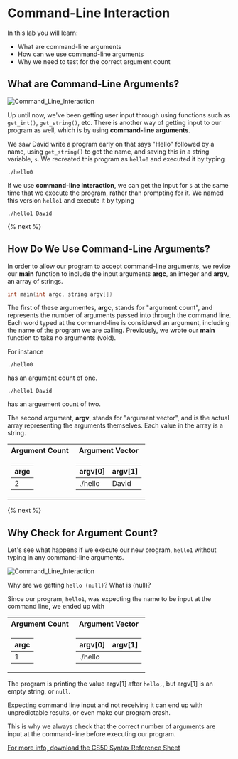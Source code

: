 # Command-Line Interaction

In this lab you will learn:

- What are command-line arguments
- How can we use command-line arguments
- Why we need to test for the correct argument count

## What are Command-Line Arguments?

![Command_Line_Interaction](http://labs.cs50nestm.net/command_line_interaction.gif)

Up until now, we've been getting user input through using functions such as `get_int()`, `get_string()`, etc. There is another way of getting input to our program as well, which is by using **command-line arguments**.

We saw David write a program early on that says "Hello" followed by a name, using `get_string()` to get the name, and saving this in a string variable, `s`. We recreated this program as `hello0` and executed it by typing

```
./hello0
```

If we use **command-line interaction**, we can get the input for `s` at the same time that we execute the program, rather than prompting for it. We named this version `hello1` and execute it by typing

```
./hello1 David
```

{% next %}

## How Do We Use Command-Line Arguments?

In order to allow our program to accept command-line arguments, we revise our **main** function to include the input arguments **argc**, an integer and **argv**, an array of strings.

```c
int main(int argc, string argv[])
```

The first of these argumentes, **argc**, stands for "argument count", and represents the number of arguments passed into through the command line. Each word typed at the command-line is considered an argument, including the name of the program we are calling. Previously, we wrote our **main** function to take no arguments (void). 

For instance

```
./hello0
```

has an argument count of one.

```
./hello1 David
```

has an arguement count of two.

The second argument, **argv**, stands for "argument vector", and is the actual array representing the arguments themselves. Each value in the array is a string.

<table>
<tr><th>Argument Count</th><th>Argument Vector</th></tr>
<tr><td>

|argc| 
|--|
|2|

</td><td>

|argv[0]|argv[1]|
|--|--|
|./hello|David|

</td></tr> </table>

{% next %}

## Why Check for Argument Count?

Let's see what happens if we execute our new program, `hello1` without typing in any command-line arguments.

![Command_Line_Interaction](http://labs.cs50nestm.net/hello_null.gif)

Why are we getting `hello (null)`? What is (null)?

Since our program, `hello1`, was expecting the name to be input at the command line, we ended up with

<table>
<tr><th>Argument Count</th><th>Argument Vector</th></tr>
<tr><td>

|argc| 
|--|
|1|

</td><td>

|argv[0]|argv[1]|
|--|--|
|./hello||

</td></tr> </table>

The program is printing the value argv[1] after `hello,`, but argv[1] is an empty string, or `null`. 

Expecting command line input and not receiving it can end up with unpredictable results, or even make our program crash. 

This is why we always check that the correct number of arguments are input at the command-line before executing our program. 


[For more info, download the CS50 Syntax Reference Sheet](https://ap.cs50.school/assets/pdfs/unit2/command-line_interaction.pdf)
